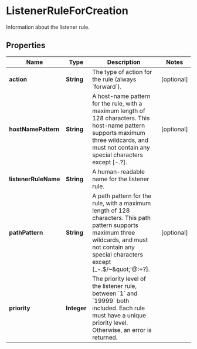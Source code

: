 

# ListenerRuleForCreation

Information about the listener rule.

## Properties

| Name | Type | Description | Notes |
|------------ | ------------- | ------------- | -------------|
|**action** | **String** | The type of action for the rule (always &#x60;forward&#x60;). |  [optional] |
|**hostNamePattern** | **String** | A host-name pattern for the rule, with a maximum length of 128 characters. This host-name pattern supports maximum three wildcards, and must not contain any special characters except [-.?].  |  [optional] |
|**listenerRuleName** | **String** | A human-readable name for the listener rule. |  |
|**pathPattern** | **String** | A path pattern for the rule, with a maximum length of 128 characters. This path pattern supports maximum three wildcards, and must not contain any special characters except [_-.$/~&amp;quot;&#39;@:+?]. |  [optional] |
|**priority** | **Integer** | The priority level of the listener rule, between &#x60;1&#x60; and &#x60;19999&#x60; both included. Each rule must have a unique priority level. Otherwise, an error is returned. |  |



